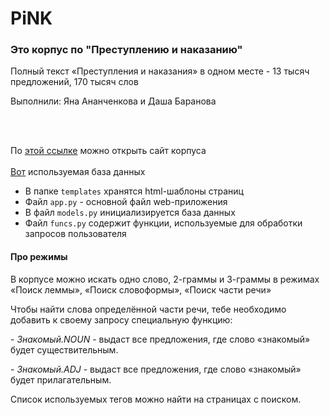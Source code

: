 # PiNK
### Это корпус по "Преступлению и наказанию"
<p>Полный текст «Преступления и наказания» в одном месте - 13 тысяч предложений, 170 тысяч слов</p>
<p>Выполнили: Яна Ананченкова и Даша Баранова</p>
<br></br>

По [этой ссылке](https://anwasty4.pythonanywhere.com/) можно открыть сайт корпуса
<br></br>
[Вот](https://drive.google.com/file/d/1NKfNeIbm_PeLBg2XXgW5uuRItlT2fin4/view?usp=sharing) используемая база данных
- В папке `templates` хранятся html-шаблоны страниц
- Файл `app.py` - основной файл web-приложения
- В файл `models.py` инициализируется база данных
- Файл `funcs.py` содержит функции, используемые для обработки запросов пользователя

#### Про режимы
В корпусе можно искать одно слово, 2-граммы и 3-граммы в режимах «Поиск леммы», «Поиск словоформы», «Поиск части речи»
<p>Чтобы найти слова определённой части речи, тебе необходимо добавить к своему запросу специальную функцию:</p>

<p>- <i>Знакомый.NOUN</i> - выдаст все предложения, где слово «знакомый» будет существительным.</p>
<p>- <i>Знакомый.ADJ</i> - выдаст все предложения, где слово «знакомый» будет прилагательным.</p>

<p>Список используемых тегов можно найти на страницах с поиском.</p>


